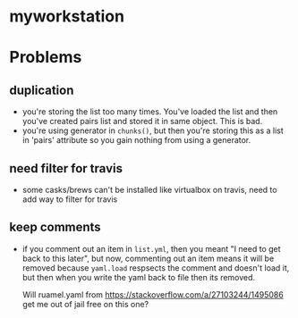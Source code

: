 # myworkstation
# Problems
## duplication
* you're storing the list too many times. You've loaded the list and
  then you've created pairs list and stored it in same object. This is
  bad.
* you're using generator in `chunks()`, but then you're storing this
  as a list in 'pairs' attribute so you gain nothing from using a
  generator.
## need filter for travis
* some casks/brews can't be installed like virtualbox on travis, need
  to add way to filter for travis
## keep comments
* if you comment out an item in `list.yml`, then you meant "I need to
  get back to this later", but now, commenting out an item means it
  will be removed because `yaml.load` respsects the comment and
  doesn't load it, but then when you write the yaml back to file then
  its removed.

  Will ruamel.yaml from https://stackoverflow.com/a/27103244/1495086
  get me out of jail free on this one?
